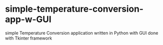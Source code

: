 # simple-temperature-conversion-app-w-GUI
simple Temperature Conversion application written in Python with GUI done with Tkinter framework
